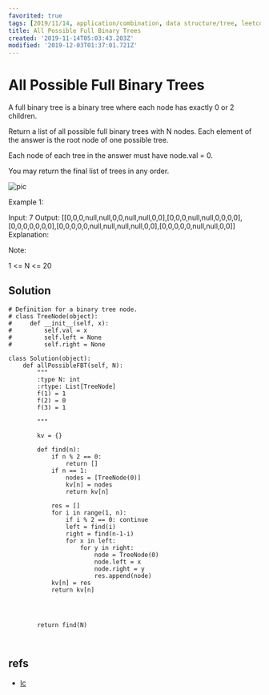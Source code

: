 ```yaml
---
favorited: true
tags: [2019/11/14, application/combination, data structure/tree, leetcode/894, method/dp]
title: All Possible Full Binary Trees
created: '2019-11-14T05:03:43.203Z'
modified: '2019-12-03T01:37:01.721Z'
---
```


# All Possible Full Binary Trees

A full binary tree is a binary tree where each node has exactly 0 or 2 children.

Return a list of all possible full binary trees with N nodes.  Each element of the answer is the root node of one possible tree.

Each node of each tree in the answer must have node.val = 0.

You may return the final list of trees in any order.

![pic](https://s3-lc-upload.s3.amazonaws.com/uploads/2018/08/22/fivetrees.png)
 

Example 1:

Input: 7
Output: [[0,0,0,null,null,0,0,null,null,0,0],[0,0,0,null,null,0,0,0,0],[0,0,0,0,0,0,0],[0,0,0,0,0,null,null,null,null,0,0],[0,0,0,0,0,null,null,0,0]]
Explanation:

 

Note:

1 <= N <= 20

## Solution

```
# Definition for a binary tree node.
# class TreeNode(object):
#     def __init__(self, x):
#         self.val = x
#         self.left = None
#         self.right = None

class Solution(object):
    def allPossibleFBT(self, N):
        """
        :type N: int
        :rtype: List[TreeNode]
        f(1) = 1
        f(2) = 0
        f(3) = 1
        
        """

        kv = {}
        
        def find(n):
            if n % 2 == 0:
                return []
            if n == 1:
                nodes = [TreeNode(0)]
                kv[n] = nodes
                return kv[n]
            
            res = []
            for i in range(1, n):
                if i % 2 == 0: continue
                left = find(i)
                right = find(n-1-i)
                for x in left:
                    for y in right:
                        node = TreeNode(0)
                        node.left = x
                        node.right = y
                        res.append(node)
            kv[n] = res
            return kv[n]
                        
            
            
            
        return find(N)
            
            
```

## refs

* [lc](https://leetcode.com/problems/all-possible-full-binary-trees/)

